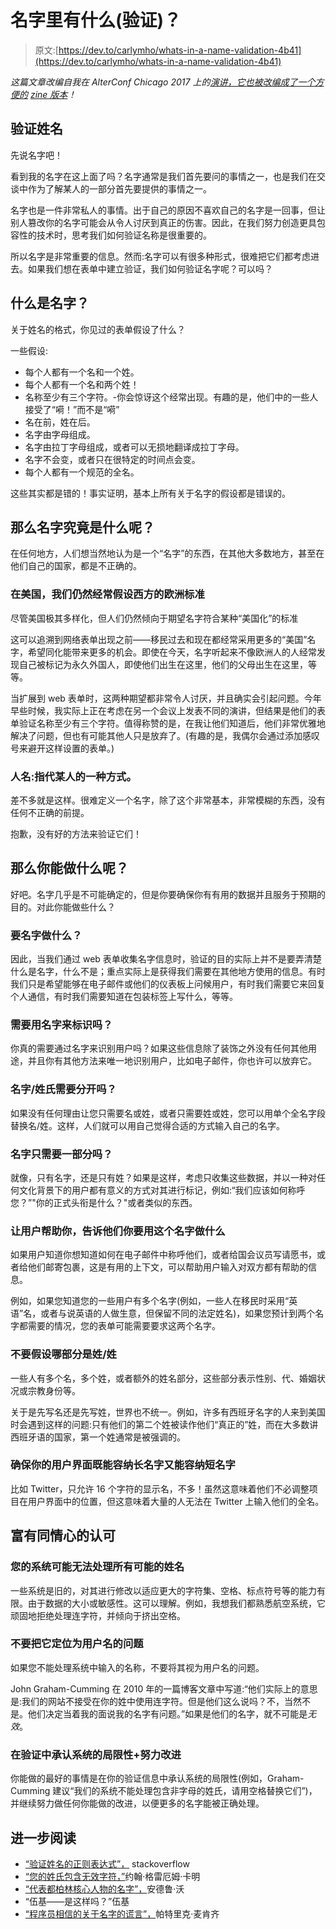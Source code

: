 # 名字里有什么(验证)？

> 原文:[https://dev.to/carlymho/whats-in-a-name-validation-4b41](https://dev.to/carlymho/whats-in-a-name-validation-4b41)

*这篇文章改编自我在 AlterConf Chicago 2017 上的[演讲，它也被改编成了一个方便的](https://www.youtube.com/watch?v=yuQ5YTNO3I0) [zine 版本](https://carlymho.itch.io/whats-in-a-name-validation)！*

## 验证姓名

先说名字吧！

看到我的名字在这上面了吗？名字通常是我们首先要问的事情之一，也是我们在交谈中作为了解某人的一部分首先要提供的事情之一。

名字也是一件非常私人的事情。出于自己的原因不喜欢自己的名字是一回事，但让别人篡改你的名字可能会从令人讨厌到真正的伤害。因此，在我们努力创造更具包容性的技术时，思考我们如何验证名称是很重要的。

所以名字是非常重要的信息。然而:名字可以有很多种形式，很难把它们都考虑进去。如果我们想在表单中建立验证，我们如何验证名字呢？可以吗？

## 什么是名字？

关于姓名的格式，你见过的表单假设了什么？

一些假设:

*   每个人都有一个名和一个姓。
*   每个人都有一个名和两个姓！
*   名称至少有三个字符。-你会惊讶这个经常出现。有趣的是，他们中的一些人接受了“嗬！”而不是“嗬”
*   名在前，姓在后。
*   名字由字母组成。
*   名字由拉丁字母组成，或者可以无损地翻译成拉丁字母。
*   名字不会变，或者只在很特定的时间点会变。
*   每个人都有一个规范的全名。

这些其实都是错的！事实证明，基本上所有关于名字的假设都是错误的。

## 那么名字究竟是什么呢？

在任何地方，人们想当然地认为是一个“名字”的东西，在其他大多数地方，甚至在他们自己的国家，都是不正确的。

### 在美国，我们仍然经常假设西方的欧洲标准

尽管美国极其多样化，但人们仍然倾向于期望名字符合某种“美国化”的标准

这可以追溯到网络表单出现之前——移民过去和现在都经常采用更多的“美国”名字，希望同化能带来更多的机会。即使在今天，名字听起来不像欧洲人的人经常发现自己被标记为永久外国人，即使他们出生在这里，他们的父母出生在这里，等等。

当扩展到 web 表单时，这两种期望都非常令人讨厌，并且确实会引起问题。今年早些时候，我实际上正在考虑在另一个会议上发表不同的演讲，但结果是他们的表单验证名称至少有三个字符。值得称赞的是，在我让他们知道后，他们非常优雅地解决了问题，但也有可能其他人只是放弃了。(有趣的是，我偶尔会通过添加感叹号来避开这样设置的表单。)

### 人名:指代某人的一种方式。

差不多就是这样。很难定义一个名字，除了这个非常基本，非常模糊的东西，没有任何不正确的前提。

抱歉，没有好的方法来验证它们！

## 那么你能做什么呢？

好吧。名字几乎是不可能确定的，但是你要确保你有有用的数据并且服务于预期的目的。对此你能做些什么？

### 要名字做什么？

因此，当我们通过 web 表单收集名字信息时，验证的目的实际上并不是要弄清楚什么是名字，什么不是；重点实际上是获得我们需要在其他地方使用的信息。有时我们只是希望能够在电子邮件或他们的仪表板上问候用户，有时我们需要它来回复个人通信，有时我们需要知道在包装标签上写什么，等等。

### 需要用名字来标识吗？

你真的需要通过名字来识别用户吗？如果这些信息除了装饰之外没有任何其他用途，并且你有其他方法来唯一地识别用户，比如电子邮件，你也许可以放弃它。

### 名字/姓氏需要分开吗？

如果没有任何理由让您只需要名或姓，或者只需要姓或姓，您可以用单个全名字段替换名/姓。这样，人们就可以用自己觉得合适的方式输入自己的名字。

### 名字只需要一部分吗？

就像，只有名字，还是只有姓？如果是这样，考虑只收集这些数据，并以一种对任何文化背景下的用户都有意义的方式对其进行标记，例如:“我们应该如何称呼您？”"你的正式头衔是什么？"或者类似的东西。

### 让用户帮助你，告诉他们你要用这个名字做什么

如果用户知道你想知道如何在电子邮件中称呼他们，或者给国会议员写请愿书，或者给他们邮寄包裹，这是有用的上下文，可以帮助用户输入对双方都有帮助的信息。

例如，如果您知道您的一些用户有多个名字(例如，一些人在移民时采用“英语”名，或者与说英语的人做生意，但保留不同的法定姓名)，如果您预计到两个名字都需要的情况，您的表单可能需要要求这两个名字。

### 不要假设哪部分是姓/姓

一些人有多个名，多个姓，或者额外的姓名部分，这些部分表示性别、代、婚姻状况或宗教身份等。

关于是先写名还是先写姓，世界也不统一。例如，许多有西班牙名字的人来到美国时会遇到这样的问题:只有他们的第二个姓被读作他们“真正的”姓，而在大多数讲西班牙语的国家，第一个姓通常是被强调的。

### 确保你的用户界面既能容纳长名字又能容纳短名字

比如 Twitter，只允许 16 个字符的显示名，不多！虽然这意味着他们不必调整项目在用户界面中的位置，但这意味着大量的人无法在 Twitter 上输入他们的全名。

## 富有同情心的认可

### 您的系统可能无法处理所有可能的姓名

一些系统是旧的，对其进行修改以适应更大的字符集、空格、标点符号等的能力有限。由于数据的大小或敏感性。这可以理解。例如，我想我们都熟悉航空系统，它顽固地拒绝处理连字符，并倾向于挤出空格。

### 不要把它定位为用户名的问题

如果您不能处理系统中输入的名称，不要将其视为用户名的问题。

John Graham-Cumming 在 2010 年的一篇博客文章中写道:“他们实际上的意思是:我们的网站不接受在你的姓中使用连字符。但是他们这么说吗？不，当然不是。他们决定当着我的面说我的名字有问题。”如果是他们的名字，就不可能是*无效*。

### 在验证中承认系统的局限性+努力改进

你能做的最好的事情是在你的验证信息中承认系统的局限性(例如，Graham-Cumming 建议“我们的系统不能处理包含非字母的姓氏，请用空格替换它们”)，并继续努力做任何你能做的改进，以便更多的名字能被正确处理。

## 进一步阅读

*   [“验证姓名的正则表达式”，](https://stackoverflow.com/questions/888838/regular-expression-for-validating-names-and-surnames) stackoverflow
*   [“您的姓氏包含无效字符，”](http://blog.jgc.org/2010/06/your-last-name-contains-invalid.html)约翰·格雷厄姆·卡明
*   [“代表都柏林核心人物的名字”，](http://dublincore.org/documents/1998/02/03/name-representation/)安德鲁·沃
*   “伍基——是这样吗？”伍基
*   [“程序员相信的关于名字的谎言”，](https://www.kalzumeus.com/2010/06/17/falsehoods-programmers-believe-about-names/)帕特里克·麦肯齐
